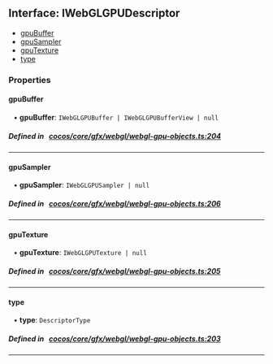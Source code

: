 ## Interface: IWebGLGPUDescriptor

- [gpuBuffer](#gpuBuffer)
- [gpuSampler](#gpuSampler)
- [gpuTexture](#gpuTexture)
- [type](#type)

### Properties

#### gpuBuffer

<div style="margin-left: 10px;">


• **gpuBuffer**: ``IWebGLGPUBuffer | IWebGLGPUBufferView | null``

</div>


##### Defined in &nbsp;   [cocos/core/gfx/webgl/webgl-gpu-objects.ts:204](https://github.com/cocos-creator/engine/blob/c7bf6b8a9/cocos/core/gfx/webgl/webgl-gpu-objects.ts#L204)&nbsp;

___
#### gpuSampler

<div style="margin-left: 10px;">


• **gpuSampler**: ``IWebGLGPUSampler | null``

</div>


##### Defined in &nbsp;   [cocos/core/gfx/webgl/webgl-gpu-objects.ts:206](https://github.com/cocos-creator/engine/blob/c7bf6b8a9/cocos/core/gfx/webgl/webgl-gpu-objects.ts#L206)&nbsp;

___
#### gpuTexture

<div style="margin-left: 10px;">


• **gpuTexture**: ``IWebGLGPUTexture | null``

</div>


##### Defined in &nbsp;   [cocos/core/gfx/webgl/webgl-gpu-objects.ts:205](https://github.com/cocos-creator/engine/blob/c7bf6b8a9/cocos/core/gfx/webgl/webgl-gpu-objects.ts#L205)&nbsp;

___
#### type

<div style="margin-left: 10px;">


• **type**: ``DescriptorType``

</div>


##### Defined in &nbsp;   [cocos/core/gfx/webgl/webgl-gpu-objects.ts:203](https://github.com/cocos-creator/engine/blob/c7bf6b8a9/cocos/core/gfx/webgl/webgl-gpu-objects.ts#L203)&nbsp;

___
